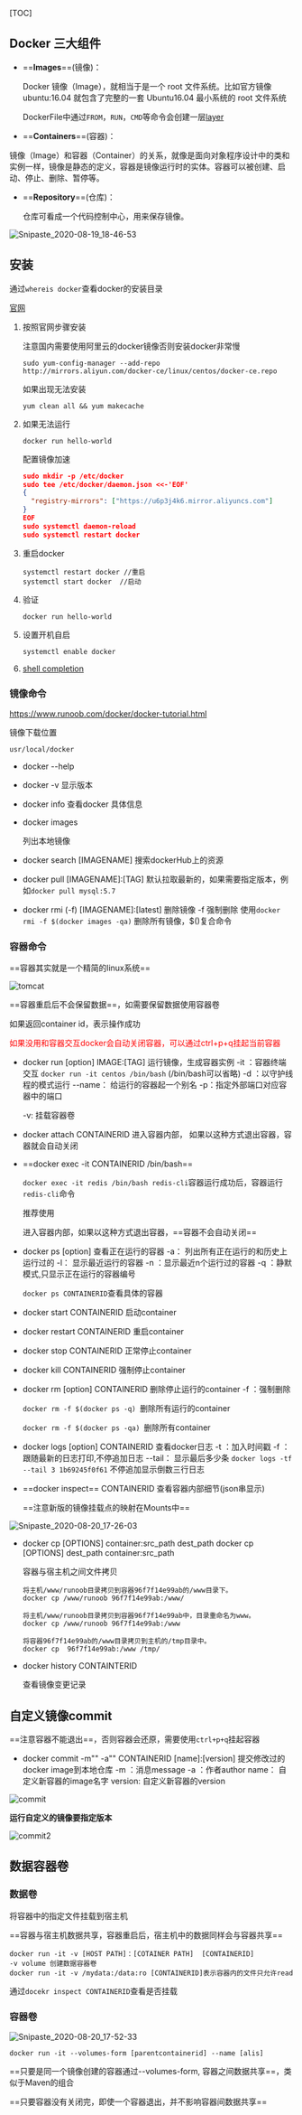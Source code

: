 [TOC]

## Docker 三大组件

- ==**Images**==(镜像)：

  Docker 镜像（Image），就相当于是一个 root 文件系统。比如官方镜像 ubuntu:16.04 就包含了完整的一套 Ubuntu16.04 最小系统的 root 文件系统

  DockerFile中通过`FROM`，`RUN`，`CMD`等命令会创建一层[layer](https://stackoverflow.com/questions/31222377/what-are-docker-image-layers)

-  ==**Containers**==(容器)：

  镜像（Image）和容器（Container）的关系，就像是面向对象程序设计中的类和实例一样，镜像是静态的定义，容器是镜像运行时的实体。容器可以被创建、启动、停止、删除、暂停等。

- ==**Repository**==(仓库)：

  仓库可看成一个代码控制中心，用来保存镜像。

![Snipaste_2020-08-19_18-46-53](https://github.com/dhay3/image-repo/raw/master/20210518/Snipaste_2020-08-19_18-46-53.2jdsoogrvwo0.png)

## 安装

通过`whereis docker`查看docker的安装目录

[官网](https://docs.docker.com/install/linux/docker-ce/centos/)

1. 按照官网步骤安装

   注意国内需要使用阿里云的docker镜像否则安装docker非常慢

   `sudo yum-config-manager --add-repo http://mirrors.aliyun.com/docker-ce/linux/centos/docker-ce.repo`

   如果出现无法安装

   `yum clean all && yum makecache`

2. 如果无法运行

   ```
   docker run hello-world
   ```

   配置镜像加速

   ```json
   sudo mkdir -p /etc/docker
   sudo tee /etc/docker/daemon.json <<-'EOF'
   {
     "registry-mirrors": ["https://u6p3j4k6.mirror.aliyuncs.com"]
   }
   EOF
   sudo systemctl daemon-reload
   sudo systemctl restart docker
   ```

3. 重启docker

   ```
   systemctl restart docker //重启
   systemctl start docker  //启动
   ```

4. 验证

   ```
   docker run hello-world     
   ```

5. 设置开机自启

   ```
   systemctl enable docker
   ```

6. [shell completion](https://docs.docker.com/compose/completion/)

### 镜像命令

https://www.runoob.com/docker/docker-tutorial.html

镜像下载位置

`usr/local/docker`

- docker --help

- docker  -v
  显示版本
- docker info 
  查看docker 具体信息

- docker images 

  列出本地镜像

- docker search [IMAGENAME]
  搜索dockerHub上的资源

- docker pull [IMAGENAME]:[TAG]
  默认拉取最新的，如果需要指定版本，例如`docker pull mysql:5.7`

- docker rmi (-f) [IMAGENAME]:[latest]
  删除镜像
  -f 强制删除
  使用`docker rmi -f $(docker images -qa)` 删除所有镜像，$()复合命令

### 容器命令

==容器其实就是一个精简的linux系统==

![tomcat](https://github.com/dhay3/image-repo/raw/master/20210518/tomcat.7l7hj0fgy1o0.PNG)

==容器重启后不会保留数据==，如需要保留数据使用容器卷

如果返回container id，表示操作成功

<font style='color:red'>如果没用和容器交互docker会自动关闭容器，可以通过ctrl+p+q挂起当前容器</font>

- docker run [option] IMAGE:[TAG]
  运行镜像，生成容器实例
  -it ：容器终端交互
  `docker run -it centos /bin/bash` (/bin/bash可以省略)
  -d ：以守护线程的模式运行
  --name： 给运行的容器起一个别名
  -p：指定外部端口对应容器中的端口

  -v: 挂载容器卷

- docker attach CONTAINERID
  进入容器内部， 如果以这种方式退出容器，容器就会自动关闭

- ==docker exec -it CONTAINERID /bin/bash==

  `docker exec -it redis /bin/bash redis-cli`容器运行成功后，容器运行`redis-cli`命令

  推荐使用

  进入容器内部，如果以这种方式退出容器，==容器不会自动关闭==

- docker ps [option]
  查看正在运行的容器
  -a： 列出所有正在运行的和历史上运行过的
  -l： 显示最近运行的容器
  -n ：显示最近n个运行过的容器
  -q ：静默模式,只显示正在运行的容器编号

  `docker ps CONTAINERID`查看具体的容器

- docker start CONTAINERID
  启动container

- docker restart CONTAINERID
  重启container

- docker stop CONTAINERID
  正常停止container

- docker kill CONTAINERID
  强制停止container

- docker rm [option] CONTAINERID
  删除停止运行的container
  -f ：强制删除

  `docker rm -f $(docker ps -q) `删除所有运行的container

  `docker rm -f $(docker ps -qa) `删除所有container

- docker logs [option] CONTAINERID
  查看docker日志
  -t ：加入时间戳
  -f ：跟随最新的日志打印,不停追加日志
  --tail： 显示最后多少条
  `docker logs -tf --tail 3 1b69245f0f61` 不停追加显示倒数三行日志

- ==docker inspect== CONTAINERID
  查看容器内部细节(json串显示)

  ==注意新版的镜像挂载点的映射在Mounts中==

![Snipaste_2020-08-20_17-26-03](https://github.com/dhay3/image-repo/raw/master/20210518/Snipaste_2020-08-20_17-26-03.295jhpnnbc5c.png)

- docker cp [OPTIONS] container:src_path dest_path
  docker cp [OPTIONS] dest_path container:src_path 

  容器与宿主机之间文件拷贝

  ```shell
  将主机/www/runoob目录拷贝到容器96f7f14e99ab的/www目录下。
  docker cp /www/runoob 96f7f14e99ab:/www/
  
  将主机/www/runoob目录拷贝到容器96f7f14e99ab中，目录重命名为www。
  docker cp /www/runoob 96f7f14e99ab:/www
  
  将容器96f7f14e99ab的/www目录拷贝到主机的/tmp目录中。
  docker cp  96f7f14e99ab:/www /tmp/
  ```

- docker history CONTAINTERID

  查看镜像变更记录

## 自定义镜像commit

==注意容器不能退出==，否则容器会还原，需要使用`ctrl+p+q`挂起容器

- docker commit -m"" -a"" CONTAINERID [name]:[version]
  提交修改过的docker image到本地仓库
  -m ：消息message
  -a ：作者author
  name： 自定义新容器的image名字
  version: 自定义新容器的version

![commit](https://github.com/dhay3/image-repo/raw/master/20210518/commit.5bmejq6ok3c0.PNG)

**运行自定义的镜像要指定版本**

![commit2](https://github.com/dhay3/image-repo/raw/master/20210518/commit2.1dt8q6dxghpc.PNG)

## 数据容器卷

### 数据卷

将容器中的指定文件挂载到宿主机

==容器与宿主机数据共享，容器重启后，宿主机中的数据同样会与容器共享==

```
docker run -it -v [HOST PATH]：[COTAINER PATH]  [CONTAINERID]
-v volume 创建数据容器卷
docker run -it -v /mydata:/data:ro [CONTAINERID]表示容器内的文件只允许read
```

通过`docekr inspect CONTAINERID`查看是否挂载

### 容器卷

![Snipaste_2020-08-20_17-52-33](https://github.com/dhay3/image-repo/raw/master/20210518/Snipaste_2020-08-20_17-52-33.gdpt3kijy5k.png)

```
docker run -it --volumes-form [parentcontainerid] --name [alis]
```

==只要是同一个镜像创建的容器通过--volumes-form, 容器之间数据共享==，类似于Maven的组合

==只要容器没有关闭完，即使一个容器退出，并不影响容器间数据共享==



